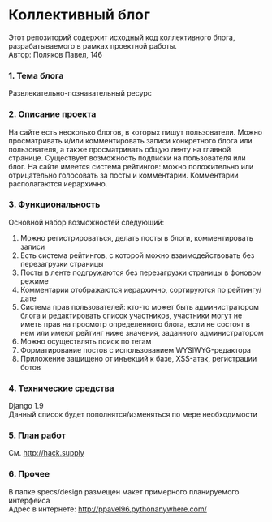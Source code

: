 ﻿# Коллективный блог
Этот репозиторий содержит исходный код коллективного блога, разрабатываемого в рамках проектной работы. <br>
Автор: Поляков Павел, 146

### 1. Тема блога
Развлекательно-познавательный ресурс

### 2. Описание проекта
На сайте есть несколько блогов, в которых пишут пользователи. Можно просматривать и/или комментировать записи конкретного блога или пользователя, а также просматривать общую ленту на главной странице. Существует возможность подписки на пользователя или блог. На сайте имеется система рейтингов: можно положительно или отрицательно голосовать за посты и комментарии. Комментарии располагаются иерархично.

### 3. Функциональность
Основной набор возможностей следующий:
<ol>
<li>Можно регистрироваться, делать посты в блоги, комментировать записи</li>
<li>Есть система рейтингов, с которой можно взаимодействовать без перезагрузки страницы</li>
<li>Посты в ленте подгружаются без перезагрузки страницы в фоновом режиме</li>
<li>Комментарии отображаются иерархично, сортируются по рейтингу/дате</li>
<li>Система прав пользователей: кто-то может быть администратором блога и редактировать список участников, участники могут не иметь прав на просмотр определенного блога, если не состоят в нем или имеют рейтинг ниже значения, заданного администратором</li>
<li>Можно осуществлять поиск по тегам</li>
<li>Форматирование постов с использованием WYSIWYG-редактора</li>
<li>Приложение защищено от инъекций к базе, XSS-атак, регистрации ботов</li>
</ol>

### 4. Технические средства
Django 1.9 <br>
Данный список будет пополнятся/изменяться по мере необходимости

### 5. План работ
См. <a>http://hack.supply</a>

### 6. Прочее
В папке specs/design размещен макет примерного планируемого интерфейса <br>
Адрес в интернете: http://ppavel96.pythonanywhere.com/


